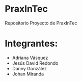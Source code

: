 # PraxInTec
Repositorio Proyecto de PraxInTec

# Integrantes:

- Adriana Vásquez
- Jesús David Redondo
- Danny González
- Johan Miranda
